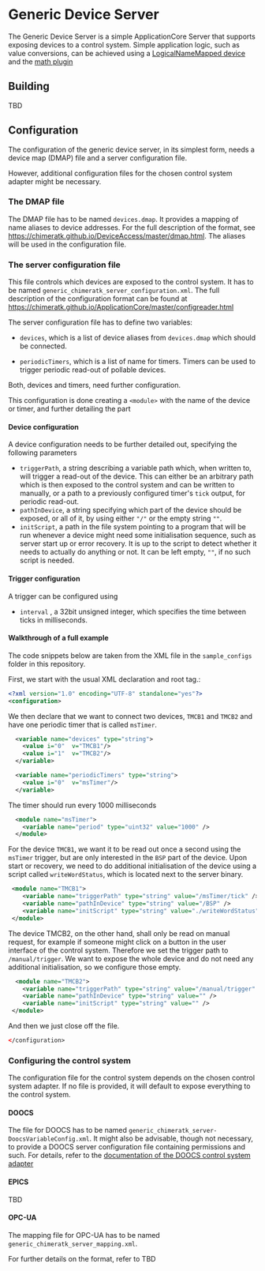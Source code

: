 # Generic Device Server

The Generic Device Server is a simple ApplicationCore Server that supports
exposing devices to a control system. Simple application logic, such as value
conversions, can be achieved using a
[LogicalNameMapped device](https://chimeratk.github.io/DeviceAccess/master/lmap.html)
and the [math plugin](https://chimeratk.github.io/DeviceAccess/master/lmap.html#plugins_reference_math)

## Building

TBD

## Configuration

The configuration of the generic device server, in its simplest form, needs a 
device map (DMAP) file and a server configuration file.

However, additional configuration files for the chosen control system adapter
might be necessary.

### The DMAP file

The DMAP file has to be named `devices.dmap`.
It provides a mapping of name aliases to device addresses. For the full
description of the format, see
https://chimeratk.github.io/DeviceAccess/master/dmap.html. The aliases will be
used in the configuration file.

### The server configuration file

This file controls which devices are exposed to the control system.
It has to be named `generic_chimeratk_server_configuration.xml`. The full
description of the configuration format can be found at
https://chimeratk.github.io/ApplicationCore/master/configreader.html

The server configuration file has to define two variables:

- `devices`, which is a list of device aliases from `devices.dmap` which
  should be connected.

- `periodicTimers`, which is a list of name for timers. Timers can be used to
  trigger periodic read-out of pollable devices.

Both, devices and timers, need further configuration.

This configuration is done creating a `<module>` with the name of the device or
timer, and further detailing the part 

#### Device configuration

A device configuration needs to be further detailed out, specifying the
following parameters

- `triggerPath`, a string describing a variable path which, when written to,
  will trigger a read-out of the device. This can either be an arbitrary path
  which is then exposed to the control system and can be written to manually, or
  a path to a previously configured timer's `tick` output, for periodic read-out.
- `pathInDevice`, a string specifying which part of the device should be
  exposed, or all of it, by using either `"/"` or the empty string `""`.
- `initScript`, a path in the file system pointing to a program that will be run
  whenever a device might need some initialisation sequence, such as server
  start up or error recovery. It is up to the script to detect whether it needs
  to actually do anything or not. It can be left empty, `""`, if no such script
  is needed.

#### Trigger configuration

A trigger can be configured using

- `interval` , a 32bit unsigned integer, which specifies the time between ticks
  in milliseconds.

#### Walkthrough of a full example

The code snippets below are taken from the XML file in the `sample_configs`
folder in this repository.

First, we start with the usual XML declaration and root tag.:

```xml
<?xml version="1.0" encoding="UTF-8" standalone="yes"?>
<configuration>
```

We then declare that we want to connect two devices, `TMCB1` and `TMCB2` and
have one periodic timer that is called `msTimer`.

```xml
  <variable name="devices" type="string">
    <value i="0"  v="TMCB1"/>
    <value i="1"  v="TMCB2"/>
  </variable>

  <variable name="periodicTimers" type="string">
    <value i="0"  v="msTimer"/>
  </variable>
```

The timer should run every 1000 milliseconds

```xml
  <module name="msTimer">
    <variable name="period" type="uint32" value="1000" />
  </module>
```

For the device `TMCB1`, we want it to be read out once a second using the
`msTimer` trigger, but are only interested in the `BSP` part of the device. Upon
start or recovery, we need to do additional initialisation of the device using
a script called `writeWordStatus`, which is located next to the server binary.

```xml
 <module name="TMCB1">
    <variable name="triggerPath" type="string" value="/msTimer/tick" />
    <variable name="pathInDevice" type="string" value="/BSP" />
    <variable name="initScript" type="string" value="./writeWordStatus" />
 </module>
```

The device TMCB2, on the other hand, shall only be read on manual request, for
example if someone might click on a button in the user interface of the control
system. Therefore we set the trigger path to `/manual/trigger`. We want to
expose the whole device and do not need any additional initialisation, so we
configure those empty.

```xml
  <module name="TMCB2">
    <variable name="triggerPath" type="string" value="/manual/trigger" />
    <variable name="pathInDevice" type="string" value="" />
    <variable name="initScript" type="string" value="" />
 </module>
```

And then we just close off the file.

```xml
</configuration>
```

### Configuring the control system

The configuration file for the control system depends on the chosen control
system adapter. If no file is provided, it will default to expose everything to
the control system.

#### DOOCS

The file for DOOCS has to be named
`generic_chimeratk_server-DoocsVariableConfig.xml`. It might also be advisable,
though not necessary, to provide a DOOCS server configuration file containing
permissions and such. For details, refer to the [documentation of the DOOCS
control system adapter](https://chimeratk.github.io/ControlSystemAdapter-DoocsAdapter/master/index.html#Integration)

#### EPICS

TBD

#### OPC-UA

The mapping file for OPC-UA has to be named
`generic_chimeratk_server_mapping.xml`.

For further details on the format, refer to TBD
